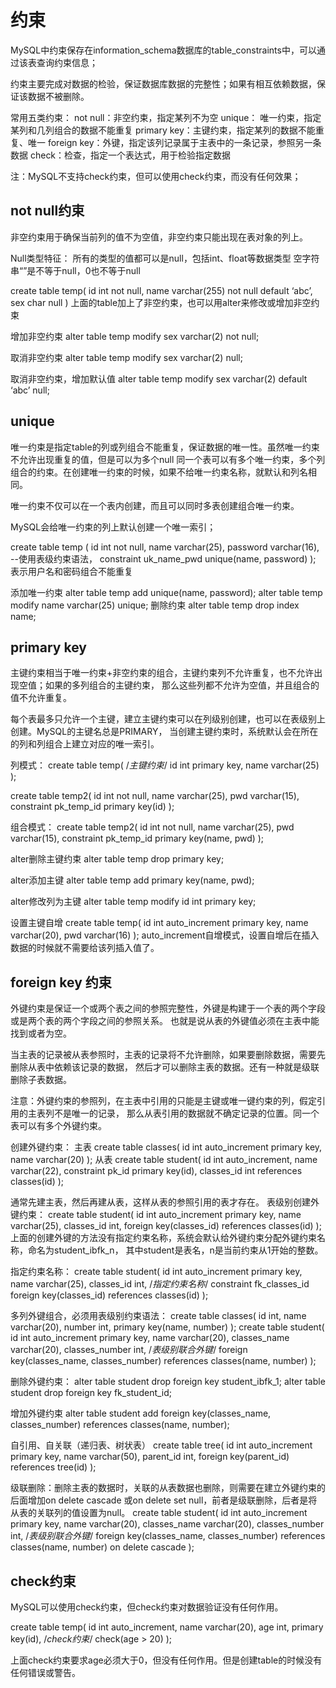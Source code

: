 
# 约束

MySQL中约束保存在information_schema数据库的table_constraints中，可以通过该表查询约束信息；

约束主要完成对数据的检验，保证数据库数据的完整性；如果有相互依赖数据，保证该数据不被删除。
 
常用五类约束：
    not null：非空约束，指定某列不为空
    unique： 唯一约束，指定某列和几列组合的数据不能重复
    primary key：主键约束，指定某列的数据不能重复、唯一
    foreign key：外键，指定该列记录属于主表中的一条记录，参照另一条数据
    check：检查，指定一个表达式，用于检验指定数据

注：MySQL不支持check约束，但可以使用check约束，而没有任何效果；


## not null约束

非空约束用于确保当前列的值不为空值，非空约束只能出现在表对象的列上。

Null类型特征：
    所有的类型的值都可以是null，包括int、float等数据类型
    空字符串“”是不等于null，0也不等于null

create table temp(
        id int not null,
        name varchar(255) not null default ‘abc’,
        sex char null
)
上面的table加上了非空约束，也可以用alter来修改或增加非空约束

增加非空约束
alter table temp
modify sex varchar(2) not null;
 
取消非空约束
alter table temp modify sex varchar(2) null;
 
取消非空约束，增加默认值
alter table temp modify sex varchar(2) default ‘abc’ null;


## unique

唯一约束是指定table的列或列组合不能重复，保证数据的唯一性。虽然唯一约束不允许出现重复的值，但是可以为多个null
同一个表可以有多个唯一约束，多个列组合的约束。在创建唯一约束的时候，如果不给唯一约束名称，就默认和列名相同。

唯一约束不仅可以在一个表内创建，而且可以同时多表创建组合唯一约束。

MySQL会给唯一约束的列上默认创建一个唯一索引；

create table temp (
        id int not null,
        name varchar(25),
        password varchar(16),
        --使用表级约束语法，
        constraint uk_name_pwd unique(name, password)
);
表示用户名和密码组合不能重复

添加唯一约束
alter table temp add unique(name, password);
alter table temp modify name varchar(25) unique;
删除约束
alter table temp drop index name;


## primary key

主键约束相当于唯一约束+非空约束的组合，主键约束列不允许重复，也不允许出现空值；如果的多列组合的主键约束，
那么这些列都不允许为空值，并且组合的值不允许重复。

每个表最多只允许一个主键，建立主键约束可以在列级别创建，也可以在表级别上创建。MySQL的主键名总是PRIMARY，
当创建主键约束时，系统默认会在所在的列和列组合上建立对应的唯一索引。



列模式：
create table temp(
    /*主键约束*/
    id int primary key,
    name varchar(25)
);
 
create table temp2(
    id int not null,
    name varchar(25),
    pwd varchar(15),
    constraint pk_temp_id primary key(id)
);
 
组合模式：
create table temp2(
    id int not null,
    name varchar(25),
    pwd varchar(15),
    constraint pk_temp_id primary key(name, pwd)
);
 
alter删除主键约束
alter table temp drop primary key;
 
alter添加主键
alter table temp add primary key(name, pwd);
 
alter修改列为主键
alter table temp modify id int primary key;
 
设置主键自增
create table temp(
        id int auto_increment primary key,
        name varchar(20),
        pwd varchar(16)
);
auto_increment自增模式，设置自增后在插入数据的时候就不需要给该列插入值了。


## foreign key 约束

外键约束是保证一个或两个表之间的参照完整性，外键是构建于一个表的两个字段或是两个表的两个字段之间的参照关系。
也就是说从表的外键值必须在主表中能找到或者为空。

当主表的记录被从表参照时，主表的记录将不允许删除，如果要删除数据，需要先删除从表中依赖该记录的数据，
然后才可以删除主表的数据。还有一种就是级联删除子表数据。

注意：外键约束的参照列，在主表中引用的只能是主键或唯一键约束的列，假定引用的主表列不是唯一的记录，
那么从表引用的数据就不确定记录的位置。同一个表可以有多个外键约束。

创建外键约束：
主表
create table classes(
        id int auto_increment primary key,
        name varchar(20)
);
从表
create table student(
        id int auto_increment,
        name varchar(22),
        constraint pk_id primary key(id),
        classes_id int references classes(id)
);
 
通常先建主表，然后再建从表，这样从表的参照引用的表才存在。
表级别创建外键约束：
create table student(
        id int auto_increment primary key,
        name varchar(25),
        classes_id int,
        foreign key(classes_id) references classes(id)
);
上面的创建外键的方法没有指定约束名称，系统会默认给外键约束分配外键约束名称，命名为student_ibfk_n，
其中student是表名，n是当前约束从1开始的整数。
 
指定约束名称：
create table student(
        id int auto_increment primary key,
        name varchar(25),
        classes_id int,
        /*指定约束名称*/
        constraint fk_classes_id foreign key(classes_id) references classes(id)
);
 
多列外键组合，必须用表级别约束语法：
create table classes(
        id int,
        name varchar(20),
        number int,
        primary key(name, number)
);
create table student(
        id int auto_increment primary key,
        name varchar(20),
        classes_name varchar(20),
        classes_number int,
        /*表级别联合外键*/
        foreign key(classes_name, classes_number) references classes(name, number)
);
 
删除外键约束：
alter table student drop foreign key student_ibfk_1;
alter table student drop foreign key fk_student_id;
 
增加外键约束
alter table student add foreign key(classes_name, classes_number) references classes(name, number);
 
自引用、自关联（递归表、树状表）
create table tree(
        id int auto_increment primary key,
        name varchar(50),
        parent_id int,
        foreign key(parent_id) references tree(id)
);
 
级联删除：删除主表的数据时，关联的从表数据也删除，则需要在建立外键约束的后面增加on delete cascade
或on delete set null，前者是级联删除，后者是将从表的关联列的值设置为null。
create table student(
        id int auto_increment primary key,
        name varchar(20),
        classes_name varchar(20),
        classes_number int,
        /*表级别联合外键*/
        foreign key(classes_name, classes_number) references classes(name, number) on delete cascade
);

## check约束

MySQL可以使用check约束，但check约束对数据验证没有任何作用。

create table temp(
        id int auto_increment,
        name varchar(20),
        age int,
        primary key(id),
/*check约束*/
check(age > 20)
);

上面check约束要求age必须大于0，但没有任何作用。但是创建table的时候没有任何错误或警告。
 




















